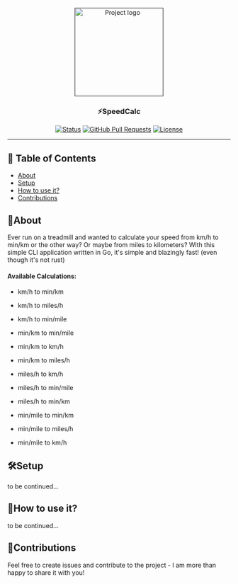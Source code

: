 <p align="center">
  <a href="" rel="noopener">
 <img width=200px height=200px src="https://giphy.com/clips/studiosoriginals-running-y0w00Bbj9CYgHFZMMz" alt="Project logo"></a>
</p>

<h3 align="center">⚡️SpeedCalc</h3>

<div align="center">

[![Status](https://img.shields.io/badge/status-active-success.svg)]()
[![GitHub Pull Requests](https://img.shields.io/github/issues-pr/kylelobo/The-Documentation-Compendium.svg)](https://github.com/erratinsilentio/SpeedCalc/pulls)
[![License](https://img.shields.io/badge/license-MIT-blue.svg)](/LICENSE)

</div>

---

## 📝 Table of Contents

- [About](#about)
- [Setup](#setup)
- [How to use it?](#manual)
- [Contributions](#contributions)

## 🌱About <a name = "about"></a>

Ever run on a treadmill and wanted to calculate your speed from km/h to min/km or the other way? Or maybe from miles to kilometers? With this simple CLI application written in Go, it's simple and blazingly fast! (even though it's not rust)

#### Available Calculations:

- km/h to min/km
- km/h to miles/h
- km/h to min/mile

- min/km to min/mile
- min/km to km/h
- min/km to miles/h

- miles/h to km/h
- miles/h to min/mile
- miles/h to min/km

- min/mile to min/km
- min/mile to miles/h
- min/mile to km/h

## 🛠Setup <a name = "setup"></a>

to be continued...

## 🏃How to use it? <a name = "manual"></a>

to be continued...

## 🤝Contributions <a name = "contributions"></a>

Feel free to create issues and contribute to the project - I am more than happy to share it with you!
